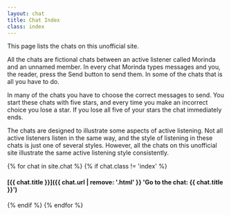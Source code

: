```yaml
---
layout: chat
title: Chat Index
class: index
---
```

This page lists the chats on this unofficial site.

All the chats are fictional chats between an active listener called Morinda and an unnamed member. In every chat Morinda types messages and you, the reader, press the Send button to send them. In some of the chats that is all you have to do.

In many of the chats you have to choose the correct messages to send. You start these chats with five stars, and every time you make an incorrect choice you lose a star. If you lose all five of your stars the chat immediately ends.

The chats are designed to illustrate some aspects of active listening. Not all active listeners listen in the same way, and the style of listening in these chats is just one of several styles. However, all the chats on this unofficial site illustrate the same active listening style consistently.

{% for chat in site.chat %}
  {% if chat.class != 'index' %}
#### [{{ chat.title }}]({{ chat.url | remove: '.html' }} 'Go to the chat: {{ chat.title }}')
  {% endif %}
{% endfor %}
